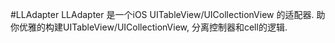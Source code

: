 #LLAdapter
LLAdapter 是一个iOS UITableView/UICollectionView 的适配器. 助你优雅的构建UITableView/UICollectionView, 分离控制器和cell的逻辑.

